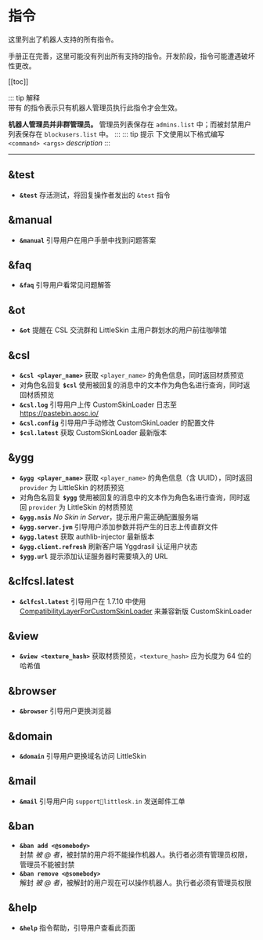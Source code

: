 # 指令
这里列出了机器人支持的所有指令。

手册正在完善，这里可能没有列出所有支持的指令。开发阶段，指令可能遭遇破坏性更改。

[[toc]]

::: tip 解释
<br />
 带有 <Badge text="仅管理员" type="warning"/> 的指令表示只有机器人管理员执行此指令才会生效。

**机器人管理员并非群管理员。** 管理员列表保存在 `admins.list` 中；而被封禁用户列表保存在 `blockusers.list` 中。
:::
::: tip 提示
下文使用以下格式编写  
`<command> <args>` *description*
:::

---
## &test
- **`&test`** 存活测试，将回复操作者发出的 `&test` 指令

## &manual
- **`&manual`** 引导用户在用户手册中找到问题答案

## &faq
- **`&faq`** 引导用户看常见问题解答

## &ot
- **`&ot`** 提醒在 CSL 交流群和 LittleSkin 主用户群划水的用户前往咖啡馆

## &csl 
- **`&csl <player_name>`** 获取 `<player_name>` 的角色信息，同时返回材质预览
- 对角色名回复 **`$csl`** 使用被回复的消息中的文本作为角色名进行查询，同时返回材质预览
- **`&csl.log`** 引导用户上传 CustomSkinLoader 日志至 <https://pastebin.aosc.io/>
- **`&csl.config`** 引导用户手动修改 CustomSkinLoader 的配置文件
- **`$csl.latest`** 获取 CustomSkinLoader 最新版本

## &ygg
- **`&ygg <player_name>`**  获取 `<player_name>` 的角色信息（含 UUID），同时返回 `provider` 为 LittleSkin 的材质预览
- 对角色名回复 **`$ygg`** 使用被回复的消息中的文本作为角色名进行查询，同时返回 `provider` 为 LittleSkin 的材质预览
- **`&ygg.nsis`**  *No Skin in Server*，提示用户需正确配置服务端
- **`&ygg.server.jvm`**  引导用户添加参数并将产生的日志上传直群文件
- **`&ygg.latest`** 获取 authlib-injector 最新版本
- **`&ygg.client.refresh`** 刷新客户端 Yggdrasil 认证用户状态
- **`$ygg.url`** 提示添加认证服务器时需要填入的 URL

## &clfcsl.latest
- **`&clfcsl.latest`** 引导用户在 1.7.10 中使用 [CompatibilityLayerForCustomSkinLoader](https://www.mcbbs.net/thread-1109996-1-1.html) 来兼容新版 CustomSkinLoader

## &view
- **`&view <texture_hash>`**  获取材质预览，`<texture_hash>` 应为长度为 64 位的哈希值

## &browser
- **`&browser`** 引导用户更换浏览器

## &domain
- **`&domain`** 引导用户更换域名访问 LittleSkin

## &mail
- **`&mail`** 引导用户向 `support📧littlesk.in` 发送邮件工单

## &ban
- **`&ban add <@somebody>`** <Badge text="仅管理员" type="warning"/>  
    封禁 *被 @ 者*，被封禁的用户将不能操作机器人。执行者必须有管理员权限，管理员不能被封禁
- **`&ban remove <@somebody>`** <Badge text="仅管理员" type="warning"/>  
    解封 *被 @ 者*，被解封的用户现在可以操作机器人。执行者必须有管理员权限

## &help
- **`&help`** 指令帮助，引导用户查看此页面
